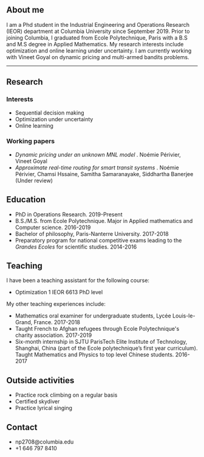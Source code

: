 ## About me

I am a Phd student in the Industrial Engineering and Operations Research (IEOR) department at Columbia University since September 2019. Prior to joining Columbia, I graduated from Ecole Polytechnique, Paris with a B.S and M.S degree in Applied Mathematics. My research interests include optimization and online learning under uncertainty. I am currently working with Vineet Goyal on dynamic pricing and multi-armed bandits problems. 

---

## Research
### Interests
<ul>
  <li>Sequential decision making </li>
  <li>Optimization under uncertainty</li>
  <li>Online learning</li>
</ul>

### Working papers
<ul>
  <li> <i> Dynamic pricing under an unknown MNL model </i>. Noémie Périvier, Vineet Goyal </li>
  <li> <i>Approximate real-time routing for smart transit systems </i>.  Noémie Périvier, Chamsi Hssaine, Samitha Samaranayake, Siddhartha Banerjee (Under review) </li>
</ul>


## Education
<ul>
  <li> PhD in Operations Research. 2019-Present</li>
  <li> B.S./M.S. from Ecole Polytechnique. Major in Applied mathematics and Computer science. 2016-2019</li>
  <li> Bachelor of philosophy, Paris-Nanterre University. 2017-2018</li>
  <li> Preparatory program for national competitive exams leading to the <i>Grandes Ecoles</i> for scientific studies. 2014-2016</li>
</ul>


## Teaching
I have been a teaching assistant for the following course:
<ul>
  <li> Optimization 1 IEOR 6613 PhD level</li>
</ul>

My other teaching experiences include:
<ul>
  <li> Mathematics oral examiner for undergraduate students, Lycée Louis-le-Grand,
    France. 2017-2018 </li>
  <li> Taught French to Afghan refugees through Ecole Polytechnique's charity association. 2017-2019</li>
  <li> Six-month internship in SJTU ParisTech Elite Institute of Technology, Shanghai, China (part of the Ecole polytechnique’s first year curriculum). Taught Mathematics and Physics to top level Chinese students. 2016-2017</li>
</ul>

## Outside activities
<ul>
  <li> Practice rock climbing on a regular basis</li>
  <li> Certified skydiver</li>
  <li> Practice lyrical singing </li>
</ul>


## Contact
<ul>
  <li> np2708@columbia.edu</li>
  <li> +1 646 797 8410</li>
</ul>



